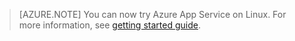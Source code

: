 > [AZURE.NOTE]
> You can now try Azure App Service on Linux. For more information, see [getting started guide](/documentation/articles/app-service-linux-readme/).
> 
> 


